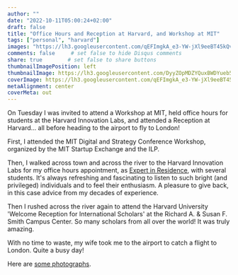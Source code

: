 ```yaml
---
author: ""
date: "2022-10-11T05:00:24+02:00"
draft: false
title: "Office Hours and Reception at Harvard, and Workshop at MIT"
tags: ["personal", "harvard"]
images: "https://lh3.googleusercontent.com/qEFImgkA_e3-YW-jXl9eeBT45kQvjl0b-PowkRs3nDzcRsTcf4UlJ7FpUbUoXTvlkYwshW1nBEwK_XcLZ7F1ZLthgzxzvgs3nWwLJE03dgvy8dOIyssxWVzARul5vrJlX2oVeNs9FGY=w2400"
comments: false     # set false to hide Disqus comments
share: true        # set false to share buttons
thumbnailImagePosition: left
thumbnailImage: https://lh3.googleusercontent.com/DyyZOpMDZYQuxBWDYueb5if9SaJwMnWhA45TyzBfBUE0yjVHPMnHIiKKZmfIGqt9Xa9e7Oy5SbWiFzdvhVJTvENvAPXx_3VOI5X_imbPVLWT8Q6I1FpnY2ljlKJrvtfWMP8lCUydYME=w2400
coverImage: https://lh3.googleusercontent.com/qEFImgkA_e3-YW-jXl9eeBT45kQvjl0b-PowkRs3nDzcRsTcf4UlJ7FpUbUoXTvlkYwshW1nBEwK_XcLZ7F1ZLthgzxzvgs3nWwLJE03dgvy8dOIyssxWVzARul5vrJlX2oVeNs9FGY=w2400
metaAlignment: center
coverMeta: out
---
```


On Tuesday I was invited to attend a Workshop at MIT, held office hours for students at the Harvard Innovation Labs, and attended a Reception at Harvard... all before heading to the airport to fly to London!

<!--more-->

First, I attended the MIT Digital and Strategy Conference Workshop, organized by the MIT Startup Exchange and the ILP.

Then, I walked across town and across the river to the Harvard Innovation Labs for my office hours appointment, as [Expert in Residence](https://innovationlabs.harvard.edu/expert-resources/), with several students. It's always refreshing and fascinating to listen to such bright (and privileged) individuals and to feel their enthusiasm. A pleasure to give back, in this case advice from my decades of experience.

Then I rushed across the river again to attend the Harvard University 'Welcome Reception for International Scholars' at the Richard A. & Susan F. Smith Campus Center. So many scholars from all over the world! It was truly amazing.

With no time to waste, my wife took me to the airport to catch a flight to London. Quite a busy day!

Here are [some photographs](https://photos.app.goo.gl/16MHDrPeQDybh4sU9).